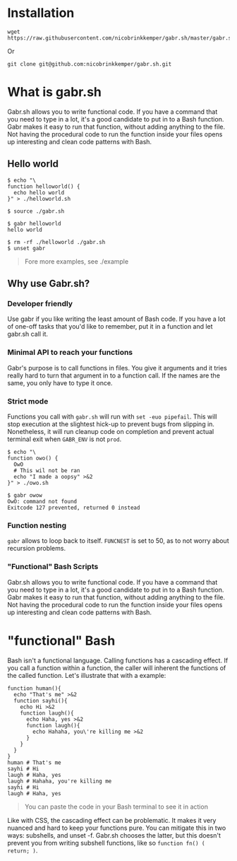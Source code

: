 # Installation
```
wget https://raw.githubusercontent.com/nicobrinkkemper/gabr.sh/master/gabr.sh
```
Or
```
git clone git@github.com:nicobrinkkemper/gabr.sh.git 
```


# What is gabr.sh
Gabr.sh allows you to write functional code. If you have a command that you need to
type in a lot, it's a good candidate to put in to a Bash function. Gabr makes it easy to
run that function, without adding anything to the file. Not having the procedural code to run the
function inside your files opens up interesting and clean code patterns with Bash.

## Hello world

```shell
$ echo "\
function helloworld() {
  echo hello world
}" > ./helloworld.sh
```
```shell
$ source ./gabr.sh
```
```shell
$ gabr helloworld
hello world
```
```shell
$ rm -rf ./helloworld ./gabr.sh
$ unset gabr
```
> Fore more examples, see ./example

## Why use Gabr.sh?

### Developer friendly
Use gabr if you like writing the least amount of Bash code. If you have a lot of one-off
tasks that you'd like to remember, put it in a function and let gabr.sh call it.

### Minimal API to reach your functions
Gabr's purpose is to call functions in files. You give it arguments and it
tries really hard to turn that argument in to a function call. If the names are the
same, you only have to type it once.

### Strict mode
Functions you call with `gabr.sh` will run with `set -euo pipefail`. This will stop execution 
at the slightest hick-up to prevent bugs from slipping in. Nonetheless, it will run
cleanup code on completion and prevent actual terminal exit when `GABR_ENV` is not `prod`.

```shell
$ echo "\
function owo() {
  OwO
  # This wil not be ran
  echo "I made a oopsy" >&2 
}" > ./owo.sh

$ gabr owow
OwO: command not found
Exitcode 127 prevented, returned 0 instead
```

### Function nesting
`gabr` allows to loop back to itself. `FUNCNEST` is set to 50, as to not worry about recursion problems.

### "Functional" Bash Scripts
Gabr.sh allows you to write functional code. If you have a command that you need to
type in a lot, it's a good candidate to put in to a Bash function. Gabr makes it easy to
run that function, without adding anything to the file. Not having the procedural code to run the
function inside your files opens up interesting and clean code patterns with Bash.

# "functional" Bash
Bash isn't a functional language.  Calling functions has a cascading effect. If you call a function within a function, the caller will inherent the functions of the
called function. Let's illustrate that with a example:
```
function human(){
  echo "That's me" >&2
  function sayhi(){
    echo Hi >&2
    function laugh(){
      echo Haha, yes >&2
      function laugh(){
        echo Hahaha, you\'re killing me >&2
      }
    }
  }
}
human # That's me
sayhi # Hi
laugh # Haha, yes
laugh # Hahaha, you're killing me
sayhi # Hi
laugh # Haha, yes
```
> You can paste the code in your Bash terminal to see it in action

Like with CSS, the cascading effect can be problematic. It makes it very nuanced and
hard to keep your functions pure. You can mitigate this in two ways: subshells, and unset -f. Gabr.sh chooses the latter, but this doesn't prevent you from writing subshell functions, like so `function fn() ( return; )`.
